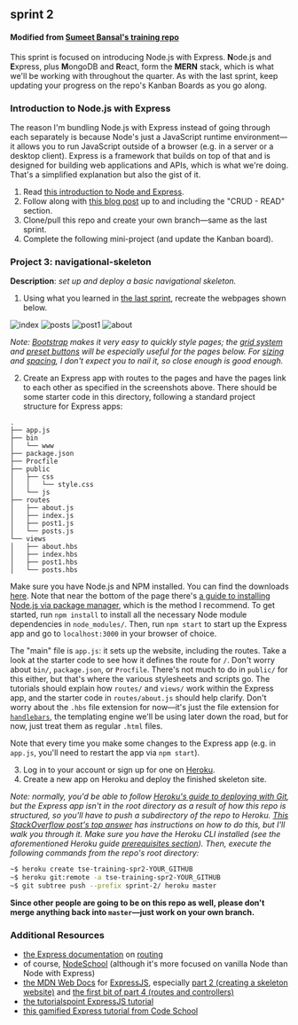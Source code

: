 ## sprint 2
#### Modified from [Sumeet Bansal's training repo](https://github.com/sumeet-bansal/tse-training/tree/master/sprint-2)
This sprint is focused on introducing Node.js with Express. **N**ode.js and **E**xpress, plus **M**ongoDB and **R**eact, form the **MERN** stack, which is what we'll be working with throughout the quarter. As with the last sprint, keep updating your progress on the repo's Kanban Boards as you go along.

### Introduction to Node.js with Express
The reason I'm bundling Node.js with Express instead of going through each separately is because Node's just a JavaScript runtime environment&mdash;it allows you to run JavaScript outside of a browser (e.g. in a server or a desktop client). Express is a framework that builds on top of that and is designed for building web applications and APIs, which is what we're doing. That's a simplified explanation but also the gist of it.

1. Read [this introduction to Node and Express](https://developer.mozilla.org/en-US/docs/Learn/Server-side/Express_Nodejs/Introduction).
2. Follow along with [this blog post](https://zellwk.com/blog/crud-express-mongodb/) up to and including the "CRUD - READ" section.
3. Clone/pull this repo and create your own branch&mdash;same as the last sprint.
4. Complete the following mini-project (and update the Kanban board).

### Project 3: navigational-skeleton
__Description__: *set up and deploy a basic navigational skeleton.*
1. Using what you learned in [the last sprint](https://github.com/sumeet-bansal/tse-training/tree/master/sprint-1), recreate the webpages shown below.

![index](https://github.com/sumeet-bansal/tse-training/blob/master/sprint-2/reference/index.png "index screen mockup")
![posts](https://github.com/sumeet-bansal/tse-training/blob/master/sprint-2/reference/posts.png "posts screen mockup")
![post1](https://github.com/sumeet-bansal/tse-training/blob/master/sprint-2/reference/post1.png "post1 screen mockup")
![about](https://github.com/sumeet-bansal/tse-training/blob/master/sprint-2/reference/about.png "about screen mockup")

*Note: [Bootstrap](https://getbootstrap.com/) makes it very easy to quickly style pages; the [grid system](https://getbootstrap.com/docs/4.0/layout/grid/) and [preset buttons](https://getbootstrap.com/docs/4.0/components/buttons/) will be especially useful for the pages below. For [sizing](https://getbootstrap.com/docs/4.0/utilities/sizing/) and [spacing](https://getbootstrap.com/docs/4.0/utilities/spacing/), I don't expect you to nail it, so close enough is good enough.*

2. Create an Express app with routes to the pages and have the pages link to each other as specified in the screenshots above. There should be some starter code in this directory, following a standard project structure for Express apps:
```
.
├── app.js
├── bin
│   └── www
├── package.json
├── Procfile
├── public
│   ├── css
│   │   └── style.css
│   └── js
├── routes
│   ├── about.js
│   ├── index.js
│   ├── post1.js
│   └── posts.js
└── views
│   ├── about.hbs
│   ├── index.hbs
│   ├── post1.hbs
│   └── posts.hbs
```
Make sure you have Node.js and NPM installed. You can find the downloads [here](https://nodejs.org/en/download/). Note that near the bottom of the page there's [a guide to installing Node.js via package manager](https://nodejs.org/en/download/package-manager/), which is the method I recommend. To get started, run `npm install` to install all the necessary Node module dependencies in `node_modules/`. Then, run `npm start` to start up the Express app and go to `localhost:3000` in your browser of choice.

The "main" file is `app.js`: it sets up the website, including the routes. Take a look at the starter code to see how it defines the route for `/`. Don't worry about `bin/`, `package.json`, or `Procfile`. There's not much to do in `public/` for this either, but that's where the various stylesheets and scripts go. The tutorials should explain how `routes/` and `views/` work within the Express app, and the starter code in `routes/about.js` should help clarify. Don't worry about the `.hbs` file extension for now&mdash;it's just the file extension for [`handlebars`](https://github.com/ericf/express-handlebars), the templating engine we'll be using later down the road, but for now, just treat them as regular `.html` files.

Note that every time you make some changes to the Express app (e.g. in `app.js`, you'll need to restart the app via `npm start`).

3. Log in to your account or sign up for one on [Heroku](https://www.heroku.com/).
4. Create a new app on Heroku and deploy the finished skeleton site.

*Note: normally, you'd be able to follow [Heroku's guide to deploying with Git](https://devcenter.heroku.com/articles/git), but the Express app isn't in the root directory as a result of how this repo is structured, so you'll have to push a subdirectory of the repo to Heroku. [This StackOverflow post's top answer](https://stackoverflow.com/a/10648623) has instructions on how to do this, but I'll walk you through it. Make sure you have the Heroku CLI installed (see the aforementioned Heroku guide [prerequisites section](https://devcenter.heroku.com/articles/git#prerequisites-install-git-and-the-heroku-cli)). Then, execute the following commands from the repo's root directory:*

```bash
~$ heroku create tse-training-spr2-YOUR_GITHUB
~$ heroku git:remote -a tse-training-spr2-YOUR_GITHUB
~$ git subtree push --prefix sprint-2/ heroku master
```

__Since other people are going to be on this repo as well, please don't merge anything back into `master`&mdash;just work on your own branch.__

### Additional Resources
+ [the Express documentation](https://expressjs.com/) on [routing](https://expressjs.com/en/starter/basic-routing.html)
+ of course, [NodeSchool](https://nodeschool.io/) (although it's more focused on vanilla Node than Node with Express)
+ [the MDN Web Docs](https://developer.mozilla.org/en-US/docs/Web) for [ExpressJS](https://developer.mozilla.org/en-US/docs/Learn/Server-side/Express_Nodejs), especially [part 2 (creating a skeleton website)](https://developer.mozilla.org/en-US/docs/Learn/Server-side/Express_Nodejs/skeleton_website) and [the first bit of part 4 (routes and controllers)](https://developer.mozilla.org/en-US/docs/Learn/Server-side/Express_Nodejs/routes)
+ [the tutorialspoint ExpressJS tutorial](https://www.tutorialspoint.com/expressjs/index.htm)
+ [this gamified Express tutorial from Code School](https://www.codeschool.com/courses/building-blocks-of-express-js)
